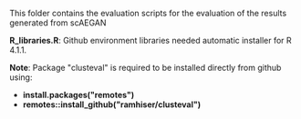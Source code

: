 This folder contains the evaluation scripts for the evaluation of the results generated from scAEGAN 

**R_libraries.R**: Github environment libraries needed automatic installer for R 4.1.1.

**Note**: Package "clusteval" is required to be installed directly from github using: 
*    **install.packages("remotes")**
*    **remotes::install_github("ramhiser/clusteval")**
